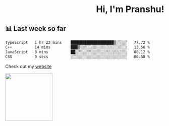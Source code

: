 <div align="right" >
   
   <H1>Hi, I'm Pranshu!</H1>

</div>

## 📊 Last week so far
<!--START_SECTION:waka-->

```txt
TypeScript   1 hr 22 mins    ███████████████████▒░░░░░   77.72 %
C++          14 mins         ███▒░░░░░░░░░░░░░░░░░░░░░   13.58 %
JavaScript   8 mins          ██░░░░░░░░░░░░░░░░░░░░░░░   08.12 %
CSS          0 secs          ░░░░░░░░░░░░░░░░░░░░░░░░░   00.58 %
```

<!--END_SECTION:waka-->

Check out my [website](https://pranshu05.vercel.app)

<img align="left" width="150" src="https://user-images.githubusercontent.com/70943732/209951571-93b7afe5-f523-4683-b725-5d94b287e94e.png">


